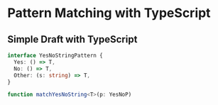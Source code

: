 # Pattern Matching with TypeScript





## Simple Draft with TypeScript

```typescript
interface YesNoStringPattern {
  Yes: () => T,
  No: () => T,
  Other: (s: string) => T,  
}

function matchYesNoString<T>(p: YesNoP)
```

